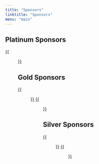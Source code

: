 ```yaml
---
title: "Sponsors"
linktitle: "Sponsors"
menu: "main"
---
```


<!-- ## Diamond Sponsors -->

## Platinum Sponsors

[{{<figure src="/images/sponsors/sans.jpg" class="center w-50-ns">}}][sans]

## Gold Sponsors

[{{<figure src="/images/sponsors/ori.png" class="center w-40-ns">}}][ori]
[{{<figure src="/images/sponsors/cadre.png" class="center w-50-ns">}}][cad]

## Silver Sponsors

[{{<figure src="/images/sponsors/sallie_mae.jpg" class="center w-30-ns">}}][sallie_mae]
[{{<figure src="/images/sponsors/nexum.jpg" class="center w-30-ns">}}][nexum]

<!-- 
## Bronze Sponsors
## Basic Sponsors
-->

[sans]: https://www.sans.org/
[ori]: http://www.ori.net/
[sallie_mae]: https://www.salliemae.com/
[nexum]: http://www.nexuminc.com/
[cad]: https://www.cadre.net/